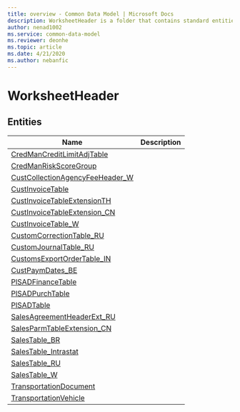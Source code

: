 ```yaml
---
title: overview - Common Data Model | Microsoft Docs
description: WorksheetHeader is a folder that contains standard entities related to the Common Data Model.
author: nenad1002
ms.service: common-data-model
ms.reviewer: deonhe
ms.topic: article
ms.date: 4/21/2020
ms.author: nebanfic
---
```


# WorksheetHeader


## Entities

|Name|Description|
|---|---|
|[CredManCreditLimitAdjTable](CredManCreditLimitAdjTable.md)||
|[CredManRiskScoreGroup](CredManRiskScoreGroup.md)||
|[CustCollectionAgencyFeeHeader_W](CustCollectionAgencyFeeHeader_W.md)||
|[CustInvoiceTable](CustInvoiceTable.md)||
|[CustInvoiceTableExtensionTH](CustInvoiceTableExtensionTH.md)||
|[CustInvoiceTableExtension_CN](CustInvoiceTableExtension_CN.md)||
|[CustInvoiceTable_W](CustInvoiceTable_W.md)||
|[CustomCorrectionTable_RU](CustomCorrectionTable_RU.md)||
|[CustomJournalTable_RU](CustomJournalTable_RU.md)||
|[CustomsExportOrderTable_IN](CustomsExportOrderTable_IN.md)||
|[CustPaymDates_BE](CustPaymDates_BE.md)||
|[PlSADFinanceTable](PlSADFinanceTable.md)||
|[PlSADPurchTable](PlSADPurchTable.md)||
|[PlSADTable](PlSADTable.md)||
|[SalesAgreementHeaderExt_RU](SalesAgreementHeaderExt_RU.md)||
|[SalesParmTableExtension_CN](SalesParmTableExtension_CN.md)||
|[SalesTable_BR](SalesTable_BR.md)||
|[SalesTable_Intrastat](SalesTable_Intrastat.md)||
|[SalesTable_RU](SalesTable_RU.md)||
|[SalesTable_W](SalesTable_W.md)||
|[TransportationDocument](TransportationDocument.md)||
|[TransportationVehicle](TransportationVehicle.md)||
